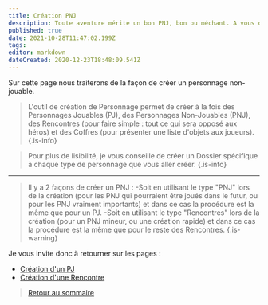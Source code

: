 ```yaml
---
title: Création PNJ
description: Toute aventure mérite un bon PNJ, bon ou méchant. A vous de choisir maintenant
published: true
date: 2021-10-28T11:47:02.199Z
tags: 
editor: markdown
dateCreated: 2020-12-23T18:48:09.541Z
---
```


Sur cette page nous traiterons de la façon de créer un personnage non-jouable.

> L'outil de création de Personnage permet de créer à la fois des Personnages Jouables (PJ), des Personnages Non-Jouables (PNJ), des Rencontres (pour faire simple : tout ce qui sera opposé aux héros) et des Coffres (pour présenter une liste d'objets aux joueurs).
{.is-info}

> Pour plus de lisibilité, je vous conseille de créer un Dossier spécifique à chaque type de personnage que vous aller créer.
{.is-info}
---
> Il y a 2 façons de créer un PNJ :
-Soit en utilisant le type "PNJ" lors de la création (pour les PNJ qui pourraient être joués dans le futur, ou pour les PNJ vraiment importants) et dans ce cas la procédure est la même que pour un PJ.
-Soit en utilisant le type "Rencontres" lors de la création (pour un PNJ mineur, ou une création rapide) et dans ce cas la procédure est la même que pour le reste des Rencontres.
{.is-warning}

Je vous invite donc à retourner sur les pages :

- [Création d'un PJ](/fr/systemes/fr-chrooubliees/créationpersonnage)
- [Création d'une Rencontre](/fr/systemes/fr-chrooubliees/creaencounters)


> [Retour au sommaire](/fr/systemes/fr-chrooubliees)
